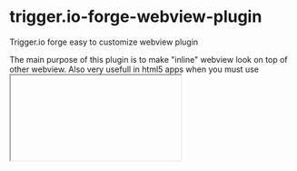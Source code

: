 trigger.io-forge-webview-plugin
===============================

Trigger.io forge easy to customize webview plugin

The main purpose of this plugin is to make "inline" webview look on top of other webview.
Also very usefull in html5 apps when you must use <iframe> but that <iframe> doesn't work as it should.

Just call this from javascript:

```
forge.internal.call(
    'webview.show',
    {url: 'http://github.com', padding_top: 0, padding_bottom: 0 },
    function () {},
    function (e) { alert('Error: '+e.message)}
);
```

or use provided api

```
forge.webview.show ( 'http://github.com', 0, 0 );
```

More information can be found at http://docs.trigger.io/en/v1.4/modules/native/index.html
